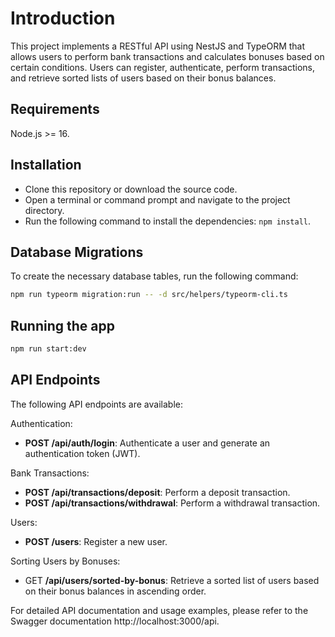 # Introduction

This project implements a RESTful API using NestJS and TypeORM that allows users to perform bank transactions and calculates bonuses based on certain conditions. Users can register, authenticate, perform transactions, and retrieve sorted lists of users based on their bonus balances.

## Requirements

Node.js >= 16.

## Installation

- Clone this repository or download the source code.
- Open a terminal or command prompt and navigate to the project directory.
- Run the following command to install the dependencies: `npm install`.

## Database Migrations

To create the necessary database tables, run the following command:

```bash
npm run typeorm migration:run -- -d src/helpers/typeorm-cli.ts
```

## Running the app

```bash
npm run start:dev 
```

## API Endpoints

The following API endpoints are available:

Authentication:

- **POST /api/auth/login**: Authenticate a user and generate an authentication token (JWT).

Bank Transactions:

- **POST /api/transactions/deposit**: Perform a deposit transaction.
- **POST /api/transactions/withdrawal**: Perform a withdrawal transaction.

Users:

- **POST /users**: Register a new user.

Sorting Users by Bonuses:

- GET **/api/users/sorted-by-bonus**: Retrieve a sorted list of users based on their bonus balances in ascending order.

For detailed API documentation and usage examples, please refer to the Swagger documentation http://localhost:3000/api.
